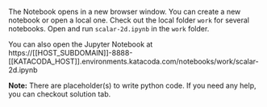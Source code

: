 The Notebook opens in a new browser window. You can create a new notebook or open a local one. Check out the local folder `work` for several notebooks. Open and run `scalar-2d.ipynb` in the `work` folder.

You can also open the Jupyter Notebook at https://[[HOST_SUBDOMAIN]]-8888-[[KATACODA_HOST]].environments.katacoda.com/notebooks/work/scalar-2d.ipynb

**Note:**
There are placeholder(s) to write python code. If you need any help, you can checkout solution tab.